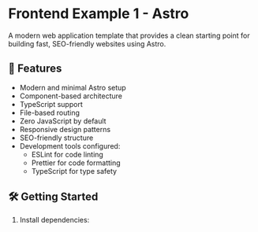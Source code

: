 # Frontend Example 1 - Astro

A modern web application template that provides a clean starting point for building fast, SEO-friendly websites using Astro.

## 🚀 Features

- Modern and minimal Astro setup
- Component-based architecture
- TypeScript support
- File-based routing
- Zero JavaScript by default
- Responsive design patterns
- SEO-friendly structure
- Development tools configured:
  - ESLint for code linting
  - Prettier for code formatting
  - TypeScript for type safety

## 🛠️ Getting Started

1. Install dependencies: